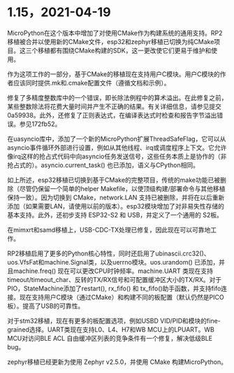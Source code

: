 # 1.15，2021-04-19

MicroPython在这个版本中增加了对使用CMake作为构建系统的通用支持。RP2移植被合并以使用新的CMake文件，esp32和zephyr移植已切换为纯CMake项目。这三个移植都有围绕CMake构建的SDK，这一更改使它们更易于维护和使用。

作为这项工作的一部分，基于CMake的移植现在支持用户C模块。用户C模块的作者应该同时提供.mk和.cmake配置文件（遵循文档和示例）。

修复了多精度整数库中的一个错误，即长除法例程中的算术溢出。在此修复之前，某些整数除法将花费大量时间并产生不正确的结果。有关详细信息，请参见提交0a59938。此外，还修复了正则表达式，在编译表达式时检查和报告字节溢出错误。参见172fb52。

在uasyncio库中，添加了一个新的MicroPython扩展ThreadSafeFlag，它可以从asyncio事件循环外部进行设置，例如从其他线程、irq或调度程序上下文。它允许像irq这样的抢占式代码中向asyncio任务发送信号，这些任务本质上是协作的（非抢占式的）。asyncio.current_task() 也已添加，语义与CPython相同。

如上所述，esp32移植已切换到基于CMake的完整项目，传统的make功能已被删除（尽管仍保留一个简单的helper Makefile，以使顶级构建/部署命令与其他移植保持一致）。因为切换到 CMake，network.LAN 支持已被删除，并将在以后重新添加（如果需要LAN，请使用以前的版本）。esp32模块增加了对非易失性存储的基本支持。此外，还初步支持 ESP32-S2 和 USB，并定义了一个通用的 S2板。

在mimxrt和samd移植上，USB-CDC-TX处理已修复，因此现在可以可靠地工作。

RP2移植启用了更多的Python核心特性，同时还启用了ubinascii.crc32()、uos.VfsFat和machine.Signal类，以及uerrno模块。uos.urandom() 已添加，并且machine.freq() 现在可以更改CPU时钟频率。machine.UART 类现在支持timeout/timeout_char、反转的TX/RX信号和可配置缓冲区大小的TX/RX。对于PIO，StateMachine添加了restart(), rx_fifo() 和 tx_fifo()助手函数，并支持fifo连接。现在支持用户C模块（通过CMake）和构建不同的板配置（默认仍然是PICO板）。提高了USB的可靠性。

对于stm32移植，现在有更多的板配置选项，例如USBD VID/PID和模块的fine-grained选择。UART类现在支持L0、L4、H7和WB MCU上的LPUART。WB MCU对访问BLE ACL 自由缓冲区列表的竞争条件有一个修复，解决低级BLE bug。

zephyr移植已经更新为使用 Zephyr v2.5.0，并使用 CMake 构建MicroPython。